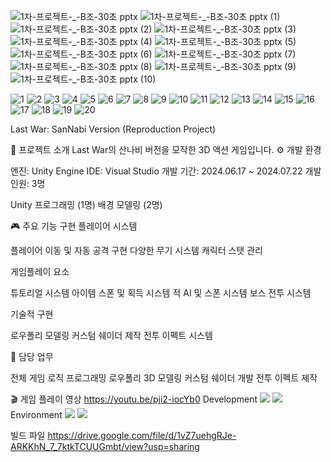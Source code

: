 
![1차-프로젝트-_-B조-30초 pptx](https://github.com/user-attachments/assets/ced6c85e-5b31-43d6-8eff-4aa923be3834)
![1차-프로젝트-_-B조-30초 pptx (1)](https://github.com/user-attachments/assets/61f77f68-69b0-4468-8061-85023b2bbd1b)
![1차-프로젝트-_-B조-30초 pptx (2)](https://github.com/user-attachments/assets/6042e12f-0828-420f-8615-15bd479e5625)
![1차-프로젝트-_-B조-30초 pptx (3)](https://github.com/user-attachments/assets/3784a12c-834d-478e-b6fa-c3618d1023ee)
![1차-프로젝트-_-B조-30초 pptx (4)](https://github.com/user-attachments/assets/901bc112-7548-4119-b08f-4fc6a7048685)
![1차-프로젝트-_-B조-30초 pptx (5)](https://github.com/user-attachments/assets/ea40a803-f3e2-43a6-8071-de6602162551)
![1차-프로젝트-_-B조-30초 pptx (6)](https://github.com/user-attachments/assets/ec14f644-8330-4759-959c-f59fb94d8b7c)
![1차-프로젝트-_-B조-30초 pptx (7)](https://github.com/user-attachments/assets/a649a59d-44b2-47a3-97f2-ea3d834a848e)
![1차-프로젝트-_-B조-30초 pptx (8)](https://github.com/user-attachments/assets/a6951782-8c0e-4e18-8b99-070af24082f7)
![1차-프로젝트-_-B조-30초 pptx (9)](https://github.com/user-attachments/assets/5c2e9292-b61b-4236-adc3-78309d675b4b)
![1차-프로젝트-_-B조-30초 pptx (10)](https://github.com/user-attachments/assets/f9d19add-70a8-45d0-915f-6f6fae7f7837)

![1](https://github.com/user-attachments/assets/94acc9fb-c0cc-438c-9553-829bcf735889)
![2](https://github.com/user-attachments/assets/b2245deb-f003-4218-9699-9c2bc3243a4c)
![3](https://github.com/user-attachments/assets/2f74c0a7-1161-4fe1-ac33-9613e284e635)
![4](https://github.com/user-attachments/assets/a8f3bc9c-232b-450d-9cd4-a8a6275ef253)
![5](https://github.com/user-attachments/assets/b36b79ea-9b64-4f96-aecf-0183dc115633)
![6](https://github.com/user-attachments/assets/ab8e7618-73e1-43f2-b4e3-4fd98ac09478)
![7](https://github.com/user-attachments/assets/f5007b3e-5cd9-41c2-80c2-97c4967d9009)
![8](https://github.com/user-attachments/assets/93f67da0-60b2-4e0d-863e-ddcfc616b468)
![9](https://github.com/user-attachments/assets/e10ea763-b370-4f7d-a554-053b16a15f1f)
![10](https://github.com/user-attachments/assets/18ebd2b7-283b-4396-8935-b357a0299618)
![11](https://github.com/user-attachments/assets/5eaf0fcd-ca9b-4f90-bf7b-08aa40344b89)
![12](https://github.com/user-attachments/assets/57b3b67c-c760-4c55-9b2f-641236a5e8eb)
![13](https://github.com/user-attachments/assets/47a2959d-66e9-4310-a457-49e3571e386b)
![14](https://github.com/user-attachments/assets/bb867a0c-8a90-42ae-b18a-af973546ddf9)
![15](https://github.com/user-attachments/assets/0adaf195-ac81-4842-a5d9-e6c7a1f98201)
![16](https://github.com/user-attachments/assets/9dac64db-89dc-4894-980b-ffa278bbe44b)
![17](https://github.com/user-attachments/assets/fe78e2c5-b416-4f2b-8d19-1454cf9879bc)
![18](https://github.com/user-attachments/assets/c4882c1c-c911-462f-8138-35c94a07e052)
![19](https://github.com/user-attachments/assets/c439e7dd-a05b-4e46-ac42-b072685bd8ec)
![20](https://github.com/user-attachments/assets/d75dcc15-a27e-4167-9e27-55f5a439a76e)

Last War: SanNabi Version (Reproduction Project)

📖 프로젝트 소개
Last War의 산나비 버전을 모작한 3D 액션 게임입니다.
⚙️ 개발 환경

엔진: Unity Engine
IDE: Visual Studio
개발 기간: 2024.06.17 ~ 2024.07.22
개발 인원: 3명

Unity 프로그래밍 (1명)
배경 모델링 (2명)



🎮 주요 기능 구현
플레이어 시스템

플레이어 이동 및 자동 공격 구현
다양한 무기 시스템
캐릭터 스탯 관리

게임플레이 요소

튜토리얼 시스템
아이템 스폰 및 획득 시스템
적 AI 및 스폰 시스템
보스 전투 시스템

기술적 구현

로우폴리 모델링
커스텀 쉐이더 제작
전투 이펙트 시스템

🎨 담당 업무

전체 게임 로직 프로그래밍
로우폴리 3D 모델링
커스텀 쉐이더 개발
전투 이펙트 제작

🎬 게임 플레이 영상
https://youtu.be/pji2-iocYb0
Development
<img src="https://img.shields.io/badge/Unity-000000?style=flat-square&logo=Unity&logoColor=white"/> <img src="https://img.shields.io/badge/C%23-239120?style=flat-square&logo=CSharp&logoColor=white"/>
Environment
<img src="https://img.shields.io/badge/Visual Studio-5C2D91?style=flat-square&logo=Visual Studio&logoColor=white"/> <img src="https://img.shields.io/badge/Git-F05032?style=flat-square&logo=Git&logoColor=white"/>

빌드 파일
https://drive.google.com/file/d/1vZ7uehgRJe-ARKKhN_7_7ktkTCUUGmbt/view?usp=sharing
